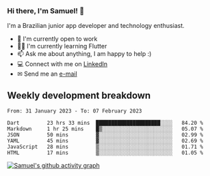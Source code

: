 ### Hi there, I'm Samuel! 👋

I'm a Brazilian junior app developer and technology enthusiast.

- 🏢 I'm currently open to work
- 👨‍💻 I'm currently learning Flutter
- 📫 Ask me about anything, I am happy to help :)
- 💻 Connect with me on [LinkedIn](https://www.linkedin.com/in/samuel-s-marques/)
- ✉ Send me an [e-mail](mailto:samuel.s.marques@protonmail.com)

## Weekly development breakdown
<!--START_SECTION:waka-->

```text
From: 31 January 2023 - To: 07 February 2023

Dart         23 hrs 33 mins  █████████████████████░░░░   84.20 %
Markdown     1 hr 25 mins    █▒░░░░░░░░░░░░░░░░░░░░░░░   05.07 %
JSON         50 mins         ▓░░░░░░░░░░░░░░░░░░░░░░░░   02.99 %
YAML         45 mins         ▓░░░░░░░░░░░░░░░░░░░░░░░░   02.69 %
JavaScript   28 mins         ▒░░░░░░░░░░░░░░░░░░░░░░░░   01.71 %
HTML         17 mins         ▒░░░░░░░░░░░░░░░░░░░░░░░░   01.05 %
```

<!--END_SECTION:waka-->

[![Samuel's github activity graph](https://activity-graph.herokuapp.com/graph?username=samuel-s-marques&theme=react-dark)](https://github.com/samuel-s-marques)
